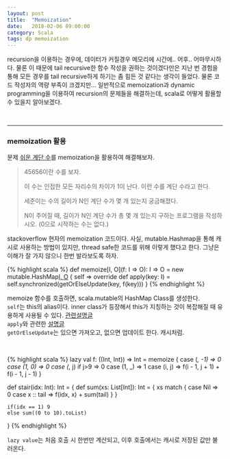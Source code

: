 ```yaml
---
layout: post
title:  "Memoization"
date:   2018-02-06 09:00:00
category: Scala
tags: dp memoization
---
```


recursion을 이용하는 경우에, 데이터가 커질경우 메모리에 시간에.. 어후.. 어마무시하다. 물론 이 때문에 tail recursive한 함수 작성을 권하는 것이겠다만은 지난 번 경험을 통해 모든 경우를 tail recursive하게 하기는 좀 힘든 것 같다는 생각이 들었다. 물론 코드 작성자의 역량 부족이 크겠지만... 
일반적으로 memoization과 dynamic programming을 이용하여 recursion의 문제들을 해결하는데, scala로 어떻게 활욜할 수 있을지 알아보겠다.

<!-- more -->

<br>

---

### memoization 활용
문제 [쉬운 계단 수](https://www.acmicpc.net/problem/10844)를 memoization을 활용하여 해결해보자.

> 45656이란 수를 보자.
> 
> 이 수는 인접한 모든 자리수의 차이가 1이 난다. 이런 수를 계단 수라고 한다.
> 
> 세준이는 수의 길이가 N인 계단 수가 몇 개 있는지 궁금해졌다.
> 
> N이 주어질 때, 길이가 N인 계단 수가 총 몇 개 있는지 구하는 프로그램을 작성하시오. (0으로 시작하는 수는 없다.)

  
stackoverflow 현자의 memoization 코드이다. 사실, mutable.Hashmap을 통해 캐시로 사용하는 방법이 있지만, thread safe한 코드를 위해 이렇게 했다고 한다. 그냥은 이해가 잘 가지 않으니 한번 발라보도록 하자.

{% highlight scala %}
def memoize[I, O](f: I => O): I => O = new mutable.HashMap[I, O]() {
    self =>
    override def apply(key: I) = self.synchronized(getOrElseUpdate(key, f(key)))
}
{% endhighlight %}

memoize 함수를 호출하면, scala.mutable의 HashMap Class를 생성한다.  
`self`는 this의 alias이다. inner class가 등장해서 this가 지칭하는 것이 복잡해질 때 유용하게 사용될 수 있다. [관련설명글](https://stackoverflow.com/questions/4017357/difference-between-this-and-self-in-self-type-annotations/4018995#4018995)  
`apply`와 관련한 [설명글](https://blog.outsider.ne.kr/953)  
`getOrElseUpdate`는 있으면 가져오고, 없으면 업데이트 한다. 캐시처럼.
  
<br>

{% highlight scala %}
  lazy val f: ((Int, Int)) => Int = memoize {
    case (_, -1) => 0
    case (1, 0) => 0
    case (_, j) if j>9 => 0
    case (1, _) => 1
    case (i, j) => f(i - 1, j + 1) + f(i - 1, j - 1)
  }

  def stair(idx: Int): Int = {
    def sum(xs: List[Int]): Int = {
     xs match {
       case Nil => 0
       case x :: tail => f(idx, x) + sum(tail)
     }
    }

    if(idx == 1) 9
    else sum((0 to 10).toList)
  }
{% endhighlight %}


`lazy value`는 처음 호출 시 한번만 계산되고, 이후 호출에서는 캐시로 저장된 값만 불러온다.
